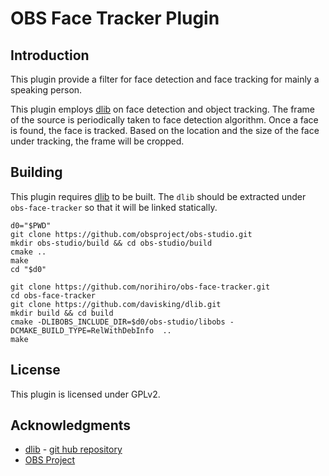 # OBS Face Tracker Plugin

## Introduction

This plugin provide a filter for face detection and face tracking for mainly a speaking person.

This plugin employs [dlib](http://dlib.net/) on face detection and object tracking.
The frame of the source is periodically taken to face detection algorithm.
Once a face is found, the face is tracked.
Based on the location and the size of the face under tracking, the frame will be cropped.

## Building

This plugin requires [dlib](http://dlib.net/) to be built.
The `dlib` should be extracted under `obs-face-tracker` so that it will be linked statically.

```
d0="$PWD"
git clone https://github.com/obsproject/obs-studio.git
mkdir obs-studio/build && cd obs-studio/build
cmake ..
make
cd "$d0"

git clone https://github.com/norihiro/obs-face-tracker.git
cd obs-face-tracker
git clone https://github.com/davisking/dlib.git
mkdir build && cd build
cmake -DLIBOBS_INCLUDE_DIR=$d0/obs-studio/libobs -DCMAKE_BUILD_TYPE=RelWithDebInfo  ..
make
```

## License
This plugin is licensed under GPLv2.

## Acknowledgments
- [dlib](http://dlib.net/) - [git hub repository](https://github.com/davisking/dlib)
- [OBS Project](https://obsproject.com/)
